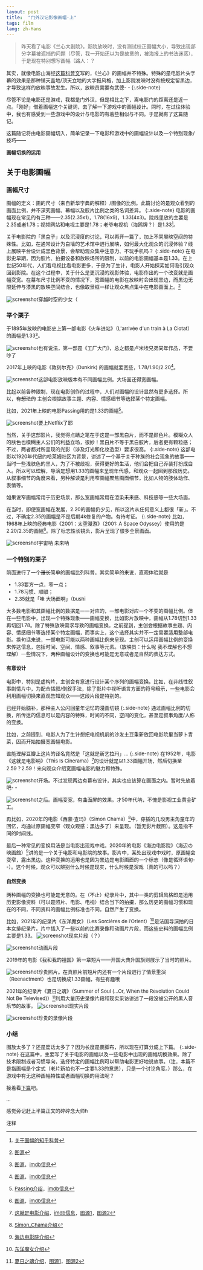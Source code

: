 ```yaml
---
layout: post
title:  "门外汉记影像画幅-上"
tags: film
lang: zh-Hans
---
```

><font size=2>昨天看了电影《兰心大剧院》。影院放映时，没有测试校正画幅大小，导致出现部分字幕被遮挡的问题（尽管，我一开始还以为是故意的，被海报上的书法迷惑），于是现在特别想写画幅（路人：？

其实，就像电影山海经[这篇科普文](https://mp.weixin.qq.com/s/Aq4uHRx5nWPMlHXztr1cmw)写的，《兰心》的画幅并不特殊。特殊的是电影片头字幕的效果是那种铺天盖地/顶天立地的大字报风格，加上影院发映时没有按规定留黑边，才导致这样的放映事故发生。所以，放映员需要有武德- -
{:.side-note}

尽管不论是电影还是游戏，我都是门外汉，但是相比之下，离电影门的距离还是近一点。「刚好」借着画幅这个关键词，去了解一下游戏中的画幅设计。同时，在过往体验中，我也有感受到一些游戏中的设计与电影的有着些相似与不同。于是就有了这篇随记。

这篇随记将由电影画幅切入，简单记录一下电影和游戏中的画幅设计以及一个特别现象/技巧——

**画幅切换的运用**
<br>

## 关于电影画幅
### 画幅尺寸
画幅的定义：画的尺寸（来自新华字典的解释）/图像的比例。此篇讨论的是观众看到的画面比例，并不深究画幅、幕幅以及胶片比例之类的名词差异。
{:.side-note}
电影的画幅现在常见的有三种——2.35(2.35x1)，1.78(16x9)，1.33(4x3)。院线里放的主要是2.35或者1.78；视频网站和电视主要是1.78；老爷电视机（海鸥牌？）是1.33[^1]。

关于电影院的「黑盒子」以及沉浸度的讨论，可以再开一篇了，加上不同展映空间的特殊性。比如，在通常设计为白墙的艺术馆中进行展映，如何最大化观众的沉浸体验？线上展映平台设计成黑色背景，会帮助观众集中注意力、不玩手机吗？
{:.side-note}
在电影史早期，因为胶片、拍摄设备和放映场所的限制，以前的电影画幅基本是1.33。在上世纪50年代，人们看电视比看电影更多，于是为了生计，电影人开始探索如何吸引观众回到影院。在这个过程中，关于什么是更沉浸的观影体验，电影作出的一个改变就是画幅变宽。在幕布尺寸比例不变的情况下，宽画幅的电影在放映时会出现黑边，而黑边无限延伸与漆黑的放映空间结合，也像取景框一样让观众焦点集中在电影画面上。[^2]

![screenshot](/assets/images/posts/211016/0.jpeg)<font size=2>穿越时空的少女（

### 举个栗子
于1895年放映的电影史上第一部电影《火车进站》（L'arrivée d'un train à La Ciotat）的画幅是1.33[^3]。

![screenshot](/assets/images/posts/211016/1.jpeg)<font size=2>也有说法，第一部是《工厂大门》，总之都是卢米埃兄弟同年作品，不要吵了

2017年上映的电影《敦刻尔克》(Dunkirk) 的画幅就要宽些，1.78/1.90/2.20[^4]。

![screenshot](/assets/images/posts/211016/2.jpeg)<font size=2>这部电影放映版本有不同画幅比例。大场面还得宽画幅。

比起以前各种限制，现在电影创作的过程中，人们对画幅的设计显然有更多选择。所以，~~有想法的~~ 主创会根据故事主题、内容、情感细节等选择某个特定画幅。

比如，2021年上映的电影Passing用的是1.33的画幅[^5]。

![screenshot](/assets/images/posts/211016/3.png)<font size=2>要上Netflix了耶

当然，关于这部影片，我觉得点睛之笔在于这是一部黑白片，而不是颜色片。模糊众人的肤色也模糊主人公们的利益立场，很妙！黑白片不等于黑白胶片，后者更有颗粒感；不过，两者都对所呈现的光影（涉及灯光和化妆造型）要求很高。
{:.side-note}
这部电影以1920年代纽约哈莱姆社区为背景，讲述了一个基于关于种族的社会现象的故事——当时一些浅肤色的黑人，为了不被歧视，获得更好的生活，他们会把自己乔装打扮成白人。所以可以理解，导演是想用1.33的画幅来呈现年代感，和观众一起回到那段历史。从叙事细节的角度来看，另种解读是利用窄画幅聚焦画面细节，比如人物的肢体动作、表情等。

如果说窄画幅常用于历史场景，那么宽画幅常用在渲染未来感、科技感等一些大场面。

在当时，即便宽画幅在发展，2.20的画幅仍少见，所以这片从任何意义上都很「新」。不过，不确定2.35的画幅是不是后期4k修复的产物。有待考证。
{:.side-note}
比如，1968年上映的经典电影《2001：太空漫游》（2001: A Space Odyssey）使用的是2.20/2.35的画幅[^6]。除了标志性长镜头，影片呈现了很多全景画面。

![screenshot](/assets/images/posts/211016/4.jpeg)<font size=2>宇宙呐 未来呐

### 一个特别的栗子
前面进行了一个~~漫长~~简单的画幅比列科普，其实简单的来说，直观体验就是
- 1.33要方一点，窄一点；
- 1.78习惯、顺眼；
- 2.35就是「哇 大场面啊」（bushi

大多数电影和其画幅比例的数据是一一对应的，一部电影对应一个不变的画幅比例。但在一些电影中，出现一个特殊现象——画幅变换，比如影片放映中，画幅从1.78切到1.33再切回1.78。除了特殊放映需求导致的画幅变换，之前提到，主创会根据故事主题、内容、情感细节等选择某个特定画幅，而事实上，这个选择其实并不一定需要适用整部电影。换句话来说，一部电影可能以两种画幅比例来呈现。主创可以运用画幅比例的变换来传达信息，包括时间、空间、情感、叙事等元素。（放映员：什么呢 我不理解也不想理解）一些情况下，两种画幅设计的变换也可能是无意或者是自然的表达方式。

#### 有意设计
电影中，特别是虚构片，主创会有意进行设计某个序列的画幅变换。比如，在非线性叙事剧情片中，为配合插叙/倒叙手法，除了影片中视听语言方面的符号暗示，一些电影会利用画幅切换来直观告知观众——这段片段是特别的。

已经开始脑补，那种主人公闪回童年记忆的漫画切镜
{:.side-note}
通过画幅比例的切换，所传达的信息可以是内容的特殊，时间的不同，空间的变化，甚至是叙事角度/人称的变换。

比如，之前提到，电影人为了生计想把电视机前的沙发土豆重新放回电影院里当萝卜青菜，因而开始拍摄宽画幅电影。

谁能理解豆瓣上这片的译名竟然是「这就是新艺拉玛」...
{:.side-note}
在1952年，电影《这就是电影呐》（This Is Cinerama）[^7]的设计就是以1.33画幅开场，然后切换至2.59？2.59！来向观众介绍宽画幅电影的魅力和特殊。

![screenshot](/assets/images/posts/211016/501.jpeg)<font size=2>开场。不过发现两边有幕布设计，其实也应该算在画面之内。暂时先放着吧- -

![screenshot](/assets/images/posts/211016/502.jpeg)<font size=2>之后。画幅变宽，有曲面屏的效果。才50年代呐，不愧是影视工业黄金矿工。

再比如，2020年的电影《西蒙·查玛》（Simon Chama）[^8]中，穿插的几段男主角童年的回忆，均通过原画幅变窄（观众观感：黑边多了）来呈现。（暂无影片截图）。这是指不同的时间线。

最后一种常见的变换用法是当电影出现戏中戏。2020年的电影《海边电影院》（海辺の映画館）[^9]讲的是一个关于电影和电影院的故事。影片中，某处出现戏中戏时，原画幅会变窄，露出黑边。这种变换的运用也是因为黑边是电影画面的一个标志（像是循环语句- -）。这个时候，观众可以辨别什么时候是现实，什么时候是演戏（真的可以吗？）

#### 自然变换
两种画幅的变换也可能是无意的。在（不止）纪录片中，其中一类的剪辑风格即是运用历史影像资料（可以是照片、电影、电视）结合当下的拍摄，那么历史的画幅习惯和现在的不同，不同资料的画幅比例标准也不同，自然产生了变换。

比如，2021年的纪录片《东洋魔女》（Les Sorcières de l’Orient）[^10]是法国导演拍的日本女排纪录片。片中插入了一些以前的比赛录像和动画片片段，而这些史料的画幅比例主要是1.33。
![screenshot](/assets/images/posts/211016/601.png)<font size=2>现实片段（？）

![screenshot](/assets/images/posts/211016/602.png)<font size=2>动画片段

2019年的电影《我和我的祖国》第一章短片——开国大典升国旗则展示了当时的照片。

![screenshot](/assets/images/posts/211016/7.jpeg)<font size=2>珍贵照片。在真照片前短片内还有一个片段进行了情景重演（Reenactment）也是切换成1.33画幅，有些有趣哦

2021年的纪录片《夏日之魂》（Summer of Soul (...Or, When the Revolution Could Not Be Televised)）[^11]利用大量历史录像片段和现实采访讲述了一段没被公开的黑人音乐节的故事。
![screenshot](/assets/images/posts/211016/801.jpeg)<font size=2>现实片段

![screenshot](/assets/images/posts/211016/802.jpeg)<font size=2>珍贵的录像片段

### 小结
图放太多了？还是废话太多了？因为长度是裹脚布，所以现在打算分成上下篇。
{:.side-note}
在这篇中，主要写了关于电影的画幅以及一些电影中出现的画幅切换效果。除了技术限制或者习惯导向，选择特定的画幅比例可以帮助电影更好地说故事。（注，本篇不是指画幅是个定式（老片新拍也不一定要1.33的意思），只是一个讨论角度。）那么，在游戏中有无这种画幅特性或者画幅切换的用法呢？

接着看[下篇](/2021/10/20/about-aspect-ratio-2.html)吧。

...

感觉旁记赶上半篇正文的碎碎念大师h



注释

[^1]:[关于画幅的知乎科普](https://zhuanlan.zhihu.com/p/56213571)
[^2]:[图源](https://movie.douban.com/photos/photo/2671783399/)
[^3]:[图源](https://movie.douban.com/photos/photo/1699031000/)，[imdb信息](https://www.imdb.com/title/tt0000010/technical?ref_=tt_ql_dt_6)
[^4]:[图源](https://movie.douban.com/photos/photo/2371549808/)，[imdb信息](https://www.imdb.com/title/tt5013056/technical?ref_=ttfc_ql_6)
[^5]:[Passing介绍](https://movie.douban.com/subject/30294319/)，[imdb信息](https://www.imdb.com/title/tt8893974/technical?ref_=ttfc_ql_6)
[^6]:[图源](https://movie.douban.com/photos/photo/2289198216/)，[imdb信息](https://www.imdb.com/title/tt0062622/technical?ref_=ttfc_ql_6)
[^7]:[这就是电影介绍](https://movie.douban.com/subject/3806841/)，[imdb信息](https://www.imdb.com/title/tt0045231/technical?ref_=ttfc_ql_6)，[图源1](https://movie.douban.com/photos/photo/1969497983/)，[图源2](https://movie.douban.com/photos/photo/1969771320/)
[^8]:[Simon_Chama介绍](https://movie.douban.com/subject/35190144/)
[^9]:[海边电影院介绍](https://movie.douban.com/subject/30255075/)
[^10]:[东洋魔女介绍](https://movie.douban.com/subject/35299852/)
[^11]:[夏日之魂介绍](https://movie.douban.com/subject/35288813/)，[图源1](https://movie.douban.com/photos/photo/2690760158/)，[图源2](https://movie.douban.com/photos/photo/2690760155/)

